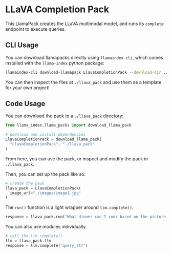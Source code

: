 # LLaVA Completion Pack

This LlamaPack creates the LLaVA multimodal model, and runs its `complete` endpoint to execute queries.

## CLI Usage

You can download llamapacks directly using `llamaindex-cli`, which comes installed with the `llama-index` python package:

```bash
llamaindex-cli download-llamapack LlavaCompletionPack --download-dir ./llava_pack
```

You can then inspect the files at `./llava_pack` and use them as a template for your own project!

## Code Usage

You can download the pack to a `./llava_pack` directory:

```python
from llama_index.llama_packs import download_llama_pack

# download and install dependencies
LlavaCompletionPack = download_llama_pack(
  "LlavaCompletionPack", "./llava_pack"
)
```

From here, you can use the pack, or inspect and modify the pack in `./llava_pack`.

Then, you can set up the pack like so:

```python
# create the pack
llava_pack = LlavaCompletionPack(
  image_url="./images/image1.jpg" 
)
```

The `run()` function is a light wrapper around `llm.complete()`.

```python
response = llava_pack.run("What dinner can I cook based on the picture of the food in the fridge?")
```

You can also use modules individually.

```python
# call the llm.complete()
llm = llava_pack.llm
response = llm.complete("query_str")
```